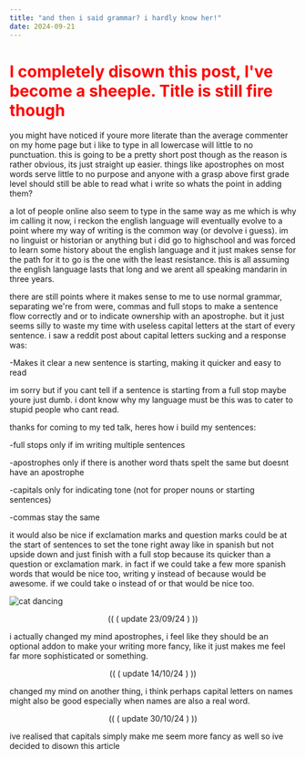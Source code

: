```yaml
---
title: "and then i said grammar? i hardly know her!"
date: 2024-09-21
---
```


<h1 style="color: red;">I completely disown this post, I've become a sheeple. Title is still fire though</h1>

you might have noticed if youre more literate than the average commenter on my home page but i like to type in all lowercase will little to no punctuation. this is going to be a pretty short post though as the reason is rather obvious, its just straight up easier. things like apostrophes on most words serve little to no purpose and anyone with a grasp above first grade level should still be able to read what i write so whats the point in adding them?

a lot of people online also seem to type in the same way as me which is why im calling it now, i reckon the english language will eventually evolve to a point where my way of writing is the common way (or devolve i guess). im no linguist or historian or anything but i did go to highschool and was forced to learn some history about the english language and it just makes sense for the path for it to go is the one with the least resistance. this is all assuming the english language lasts that long and we arent all speaking mandarin in three years.

there are still points where it makes sense to me to use normal grammar, separating we're from were, commas and full stops to make a sentence flow correctly and or to indicate ownership with an apostrophe. but it just seems silly to waste my time with useless capital letters at the start of every sentence. i saw a reddit post about capital letters sucking and a response was:

-Makes it clear a new sentence is starting, making it quicker and easy to read

im sorry but if you cant tell if a sentence is starting from a full stop maybe youre just dumb. i dont know why my language must be this was to cater to stupid people who cant read.

thanks for coming to my ted talk, heres how i build my sentences:

-full stops only if im writing multiple sentences

-apostrophes only if there is another word thats spelt the same but doesnt have an apostrophe

-capitals only for indicating tone (not for proper nouns or starting sentences)

-commas stay the same

it would also be nice if exclamation marks and question marks could be at the start of sentences to set the tone right away like in spanish but not upside down and just finish with a full stop because its quicker than a question or exclamation mark. in fact if we could take a few more spanish words that would be nice too, writing y instead of because would be awesome. if we could take o instead of or that would be nice too.

![cat dancing](https://i.imgur.com/nosikQO.gif)

<p style="text-align:center;">(( ( update 23/09/24 ) ))</p>

i actually changed my mind apostrophes, i feel like they should be an optional addon to make your writing more fancy, like it just makes me feel far more sophisticated or something.

<p style="text-align:center;">(( ( update 14/10/24 ) ))</p>

changed my mind on another thing, i think perhaps capital letters on names might also be good especially when names are also a real word.

<p style="text-align:center;">(( ( update 30/10/24 ) ))</p>

ive realised that capitals simply make me seem more fancy as well so ive decided to disown this article